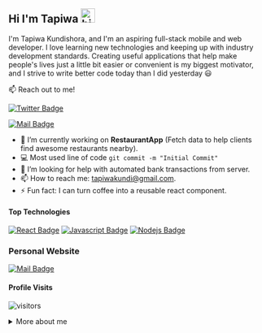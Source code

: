 ## Hi I'm Tapiwa <img src="https://user-images.githubusercontent.com/1303154/88677602-1635ba80-d120-11ea-84d8-d263ba5fc3c0.gif" width="28px" alt="hi">

I'm Tapiwa Kundishora, and I'm an aspiring full-stack mobile and web developer. I love learning new technologies and keeping up with industry development standards. Creating useful applications that help make people's lives just a little bit easier or convenient is my biggest motivator, and I strive to write better code today than I did yesterday 😃

:mailbox: Reach out to me!

[![Twitter Badge](https://img.shields.io/badge/-@tapiwa_kundi-1ca0f1?style=flat&labelColor=1ca0f1&logo=twitter&logoColor=white&link=https://twitter.com/tapiwa_kundi)](https://twitter.com/tapiwa_kundi) 
<!-- [![Linkedin Badge](https://img.shields.io/badge/-Islem-0e76a8?style=flat&labelColor=0e76a8&logo=linkedin&logoColor=white)](https://www.linkedin.com/in/islem-maboud/) -->
[![Mail Badge](https://img.shields.io/badge/-tapiwakundi-c0392b?style=flat&labelColor=c0392b&logo=gmail&logoColor=white)](mailto:tapiwakundi@gmail.com)

<!-- TODO: Add last video link -->

- 🔭 I’m currently working on **RestaurantApp** (Fetch data to help clients find awesome restaurants nearby).
- :computer: Most used line of code `git commit -m "Initial Commit"`
- 🤔 I’m looking for help with automated bank transactions from server.
- 📫 How to reach me: tapiwakundi@gmail.com.
- ⚡ Fun fact: I can turn coffee into a reusable react component.

#### Top Technologies

<!-- TODO: Make technologies links takes you to repositories -->

[![React Badge](https://img.shields.io/badge/-React-61DBFB?style=for-the-badge&labelColor=black&logo=react&logoColor=61DBFB)](https://github.com/tapiwakundi/hotel-site) [![Javascript Badge](https://img.shields.io/badge/-Javascript-F0DB4F?style=for-the-badge&labelColor=black&logo=javascript&logoColor=F0DB4F)](#)  [![Nodejs Badge](https://img.shields.io/badge/-Nodejs-3C873A?style=for-the-badge&labelColor=black&logo=node.js&logoColor=3C873A)](#) 

### Personal Website
[![Mail Badge](https://img.shields.io/badge/-tapiwakundi.com-c0392b?style=flat&labelColor=c0392b&logo=google-chrome&logoColor=blue)](tapiwakundi.com)


<!-- 
#### Bizness
- :paperclip: [My Resume/CV](https://github.com/ipenywis/ipenywis/blob/master/resumes/resume%20v1.0.pdf) -->



#### Profile Visits 

![visitors](https://visitor-badge.glitch.me/badge?page_id=tapiwakundi.tapiwakundi)

<details>
<summary>
  More about me
</summary>

<br >

I love making applications because it's extremely fulfilling to take ideas we have floating in our heads and then using what we know about programming, turning them into real-life applications that people can use. The ability to code out our thoughts blows my mind to this day

#### What is my mission?

My misson here is very simple, using my knowledge of programming to solve problems.

#### Weekly Coding Stats

<!--START_SECTION:waka-->
```text
JavaScript   12 hrs 37 mins  ███████████████████████▒░   93.31 % 
Other        34 mins         █░░░░░░░░░░░░░░░░░░░░░░░░   04.31 % 
HTML         15 mins         ▒░░░░░░░░░░░░░░░░░░░░░░░░   01.96 % 
Git Config   1 min           ░░░░░░░░░░░░░░░░░░░░░░░░░   00.22 % 
```
<!--END_SECTION:waka-->

#### Github Stats

[![Tapiwa's github stats](https://github-readme-stats.vercel.app/api?username=tapiwakundi&hide=prs,contribs,stars,issues&theme=tokyonight)](https://github.com/anuraghazra/github-readme-stats)


</details>

